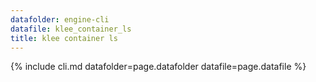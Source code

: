 ```yaml
---
datafolder: engine-cli
datafile: klee_container_ls
title: klee container ls
---
```

{% include cli.md datafolder=page.datafolder datafile=page.datafile %}
